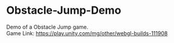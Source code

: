 # Obstacle-Jump-Demo
Demo of a Obstacle Jump game.<br/>
Game Link: https://play.unity.com/mg/other/webgl-builds-111908
